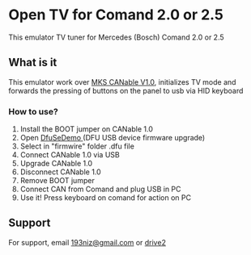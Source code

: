 
# Open TV for Comand 2.0 or 2.5

This emulator TV tuner for Mercedes (Bosch) Comand 2.0 or 2.5


## What is it

This emulator work over [MKS CANable V1.0](https://github.com/makerbase-mks/CANable-MKS), initializes TV mode and forwards the pressing of buttons on the panel to usb via HID keyboard

### How to use?

1) Install the BOOT jumper on CANable 1.0 
2) Open [DfuSeDemo ](https://www.st.com/en/development-tools/stsw-stm32080.html) (DFU USB device firmware upgrade)
3) Select in "firmwire" folder .dfu file
4) Connect CANable 1.0 via USB
5) Upgrade CANable 1.0
4) Disconnect CANable 1.0 
6) Remove BOOT jumper
7) Connect CAN from Comand and plug USB in PC
8) Use it! Press keyboard on comand for action on PC









## Support

For support, email 193niz@gmail.com or  [drive2](www.drive2.ru/users/niz/) 

